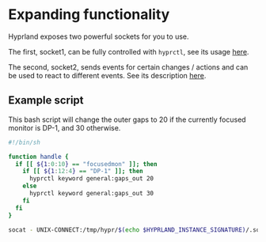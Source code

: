 # Expanding functionality

Hyprland exposes two powerful sockets for you to use.

The first, socket1, can be fully controlled with `hyprctl`, see its usage [here](https://github.com/hyprwm/Hyprland/wiki/Using-hyprctl).

The second, socket2, sends events for certain changes / actions and can be used to react to different events. See its description [here](https://github.com/hyprwm/Hyprland/wiki/IPC).

## Example script

This bash script will change the outer gaps to 20 if the currently focused monitor is DP-1, and 30 otherwise.

```bash
#!/bin/sh

function handle {
  if [[ ${1:0:10} == "focusedmon" ]]; then
    if [[ ${1:12:4} == "DP-1" ]]; then
      hyprctl keyword general:gaps_out 20
    else
      hyprctl keyword general:gaps_out 30
    fi
  fi
}

socat - UNIX-CONNECT:/tmp/hypr/$(echo $HYPRLAND_INSTANCE_SIGNATURE)/.socket2.sock | while read line; do handle $line; done
```